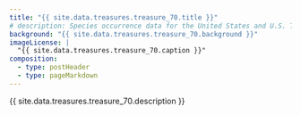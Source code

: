 ```yaml
---
title: "{{ site.data.treasures.treasure_70.title }}"
# description: Species occurrence data for the United States and U.S. Territories.
background: "{{ site.data.treasures.treasure_70.background }}"
imageLicense: |
  "{{ site.data.treasures.treasure_70.caption }}"
composition:
  - type: postHeader
  - type: pageMarkdown
---
```


{{ site.data.treasures.treasure_70.description }}